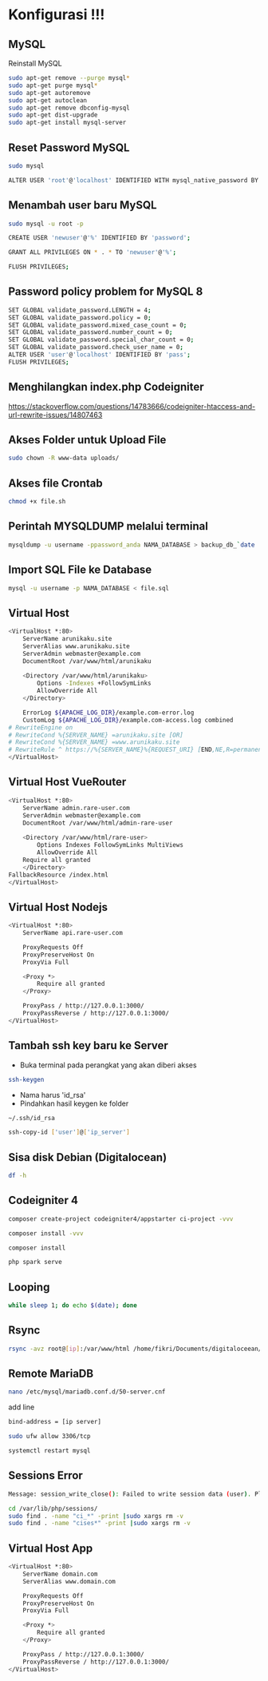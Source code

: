 # Konfigurasi !!!

## MySQL
Reinstall MySQL
```bash
sudo apt-get remove --purge mysql*
sudo apt-get purge mysql*
sudo apt-get autoremove
sudo apt-get autoclean
sudo apt-get remove dbconfig-mysql
sudo apt-get dist-upgrade
sudo apt-get install mysql-server
```

## Reset Password MySQL
```bash
sudo mysql
```
```bash
ALTER USER 'root'@'localhost' IDENTIFIED WITH mysql_native_password BY 'root';
```

## Menambah user baru MySQL
```bash
sudo mysql -u root -p
```
```bash
CREATE USER 'newuser'@'%' IDENTIFIED BY 'password';
```
```bash
GRANT ALL PRIVILEGES ON * . * TO 'newuser'@'%';
```
```bash
FLUSH PRIVILEGES;
```

## Password policy problem for MySQL 8
```bash
SET GLOBAL validate_password.LENGTH = 4;
SET GLOBAL validate_password.policy = 0;
SET GLOBAL validate_password.mixed_case_count = 0;
SET GLOBAL validate_password.number_count = 0;
SET GLOBAL validate_password.special_char_count = 0;
SET GLOBAL validate_password.check_user_name = 0;
ALTER USER 'user'@'localhost' IDENTIFIED BY 'pass';
FLUSH PRIVILEGES;
```

## Menghilangkan index.php Codeigniter
https://stackoverflow.com/questions/14783666/codeigniter-htaccess-and-url-rewrite-issues/14807463

## Akses Folder untuk Upload File
```bash
sudo chown -R www-data uploads/
```

## Akses file Crontab
```bash
chmod +x file.sh
```

## Perintah MYSQLDUMP melalui terminal
```bash
mysqldump -u username -ppassword_anda NAMA_DATABASE > backup_db_`date '+%Y-%m-%d@%H:%M'`.sql
```
## Import SQL File ke Database
```bash
mysql -u username -p NAMA_DATABASE < file.sql
```

## Virtual Host
```bash
<VirtualHost *:80>
    ServerName arunikaku.site
    ServerAlias www.arunikaku.site
    ServerAdmin webmaster@example.com
    DocumentRoot /var/www/html/arunikaku
    
    <Directory /var/www/html/arunikaku>
        Options -Indexes +FollowSymLinks
        AllowOverride All
    </Directory>

    ErrorLog ${APACHE_LOG_DIR}/example.com-error.log
    CustomLog ${APACHE_LOG_DIR}/example.com-access.log combined
# RewriteEngine on
# RewriteCond %{SERVER_NAME} =arunikaku.site [OR]
# RewriteCond %{SERVER_NAME} =www.arunikaku.site
# RewriteRule ^ https://%{SERVER_NAME}%{REQUEST_URI} [END,NE,R=permanent]
</VirtualHost>
```
## Virtual Host VueRouter
```bash
<VirtualHost *:80>
    ServerName admin.rare-user.com
    ServerAdmin webmaster@example.com
    DocumentRoot /var/www/html/admin-rare-user
    
    <Directory /var/www/html/rare-user>
        Options Indexes FollowSymLinks MultiViews
        AllowOverride All
	Require all granted
    </Directory>
FallbackResource /index.html
</VirtualHost>
```
## Virtual Host Nodejs
```bash
<VirtualHost *:80>
    ServerName api.rare-user.com

    ProxyRequests Off
    ProxyPreserveHost On
    ProxyVia Full

    <Proxy *>
        Require all granted
    </Proxy>

    ProxyPass / http://127.0.0.1:3000/
    ProxyPassReverse / http://127.0.0.1:3000/
</VirtualHost>
```
## Tambah ssh key baru ke Server
- Buka terminal pada perangkat yang akan diberi akses
```bash
ssh-keygen
```
- Nama harus 'id_rsa'
- Pindahkan hasil keygen ke folder
```bash
~/.ssh/id_rsa
```
```bash
ssh-copy-id ['user']@['ip_server']
```

## Sisa disk Debian (Digitalocean)
```bash
df -h
```

## Codeigniter 4
```bash
composer create-project codeigniter4/appstarter ci-project -vvv
```
```bash
composer install -vvv
```
```bash
composer install
```
```bash
php spark serve
```

## Looping
```bash
while sleep 1; do echo $(date); done
```

## Rsync
```bash
rsync -avz root@[ip]:/var/www/html /home/fikri/Documents/digitaloceean/ --delete
```

## Remote MariaDB
```bash
nano /etc/mysql/mariadb.conf.d/50-server.cnf
```
add line
```bash
bind-address = [ip server]
```
```bash
sudo ufw allow 3306/tcp
```
```bash
systemctl restart mysql
```

## Sessions Error
```bash
Message: session_write_close(): Failed to write session data (user). Please verify that the current setting of session.save_path is correct (/var/lib/php/sessions)
```

```bash
cd /var/lib/php/sessions/
sudo find . -name "ci_*" -print |sudo xargs rm -v
sudo find . -name "cises*" -print |sudo xargs rm -v
```

## Virtual Host App
```bash
<VirtualHost *:80>
    ServerName domain.com
    ServerAlias www.domain.com

    ProxyRequests Off
    ProxyPreserveHost On
    ProxyVia Full

    <Proxy *>
        Require all granted
    </Proxy>

    ProxyPass / http://127.0.0.1:3000/
    ProxyPassReverse / http://127.0.0.1:3000/
</VirtualHost>
```
